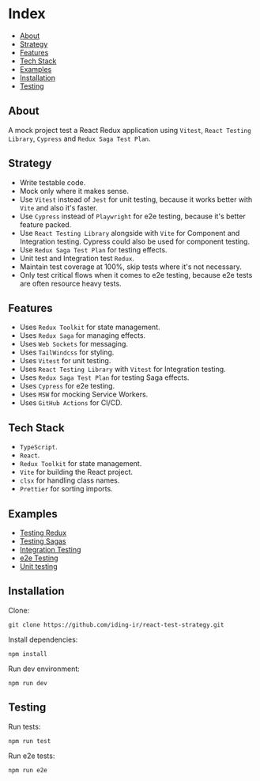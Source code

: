 # Index

- [About](#about)
- [Strategy](#strategy)
- [Features](#features)
- [Tech Stack](#tech-stack)
- [Examples](#examples)
- [Installation](#installation)
- [Testing](#testing)

## About
A mock project test a React Redux application using `Vitest`, `React Testing Library`, `Cypress` and `Redux Saga Test Plan`.

## Strategy
- Write testable code.
- Mock only where it makes sense.
- Use `Vitest` instead of `Jest` for unit testing, because it works better with `Vite` and also it's faster.
- Use `Cypress` instead of `Playwright` for e2e testing, because it's better feature packed.
- Use `React Testing Library` alongside with `Vite` for Component and Integration testing. Cypress could also be used for component testing.
- Use `Redux Saga Test Plan` for testing effects.
- Unit test and Integration test `Redux`.
- Maintain test coverage at 100%, skip tests where it's not necessary.
- Only test critical flows when it comes to e2e testing, because e2e tests are often resource heavy tests.

## Features
- Uses `Redux Toolkit` for state management.
- Uses `Redux Saga` for managing effects.
- Uses `Web Sockets` for messaging.
- Uses `TailWindcss` for styling.
- Uses `Vitest` for unit testing.
- Uses `React Testing Library` with `Vitest` for Integration testing.
- Uses `Redux Saga Test Plan` for testing Saga effects.
- Uses `Cypress` for e2e testing.
- Uses `MSW` for mocking Service Workers.
- Uses `GitHub Actions` for CI/CD.

## Tech Stack
- `TypeScript`.
- `React`.
- `Redux Toolkit` for state management.
- `Vite` for building the React project.
- `clsx` for handling class names.
- `Prettier` for sorting imports.

## Examples

- [Testing Redux](https://github.com/iding-ir/react-test-strategy/blob/master/src/features/chat/__tests__/chat-slice.test.ts)
- [Testing Sagas](https://github.com/iding-ir/react-test-strategy/blob/master/src/features/chat/sagas/__test__/request-add-message.test.ts)
- [Integration Testing](https://github.com/iding-ir/react-test-strategy/blob/master/src/features/chat/components/Messages/__tests__/Messages.test.tsx)
- [e2e Testing](https://github.com/iding-ir/react-test-strategy/blob/master/cypress/e2e/2-messaging/messaging.cy.js)
- [Unit testing](https://github.com/iding-ir/react-test-strategy/blob/master/src/methods/__tests__/randomly-delay.test.ts)

## Installation

Clone:
```
git clone https://github.com/iding-ir/react-test-strategy.git
```

Install dependencies:
```
npm install
```

Run dev environment:
```
npm run dev
```

## Testing

Run tests:
```
npm run test
```

Run e2e tests:
```
npm run e2e
```